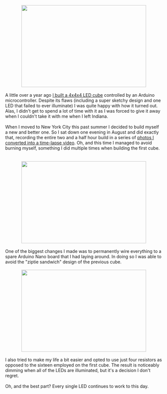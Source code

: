 

<div class="separator" style="clear: both; text-align: center;"><a href="https://1.bp.blogspot.com/-q7Q9-GfK9HM/VvhHiAaPdbI/AAAAAAAAIXU/WCuuutGzzx4FW9r6Ap6FaVvVtamiP0dSg/s1600/DSC_8162.JPG" imageanchor="1" style="margin-left: 1em; margin-right: 1em;"><img border="0" height="263" src="https://1.bp.blogspot.com/-q7Q9-GfK9HM/VvhHiAaPdbI/AAAAAAAAIXU/WCuuutGzzx4FW9r6Ap6FaVvVtamiP0dSg/s400/DSC_8162.JPG" width="400" /></a></div><br />A little over a year ago <a href="http://blog.christopherkuzma.com/2015/02/4x4x4-led-cube-powered-by-arduino.html">I built a 4x4x4 LED cube</a> controlled by an Arduino microcontroller. Despite its flaws (including a super sketchy design and one LED that failed to ever illuminate) I was quite happy with how it turned out. Alas, I didn't get to spend a lot of time with it as I was forced to give it away when I couldn't take it with me when I left Indiana.<br /><br />When I moved to New York City this past summer I decided to build myself a new and better one. So I sat down one evening in August and did exactly that, recording the entire two and a half hour build in a series of <a href="https://www.youtube.com/watch?v=mDuIdNEDxZQ">photos I converted into a time-lapse video</a>. Oh, and this time I managed to avoid burning myself, something I did multiple times when building the first cube.<br /><a name='more'></a><br /><br /><div class="separator" style="clear: both; text-align: center;"><a href="https://1.bp.blogspot.com/-VqxHAlXAv80/VvhslT0OKkI/AAAAAAAAIXk/5jbkFUmF2EcMWIIvZTVMuwnvz2S10LAhA/s1600/DSC_8165.JPG" imageanchor="1" style="margin-left: 1em; margin-right: 1em;"><img border="0" height="263" src="https://1.bp.blogspot.com/-VqxHAlXAv80/VvhslT0OKkI/AAAAAAAAIXk/5jbkFUmF2EcMWIIvZTVMuwnvz2S10LAhA/s400/DSC_8165.JPG" width="400" /></a></div><br />One of the biggest changes I made was to permanently wire everything to a spare Arduino Nano board that I had laying around. In doing so I was able to avoid the "ziptie sandwich" design of the previous cube.<br /><br /><div class="separator" style="clear: both; text-align: center;"><a href="https://3.bp.blogspot.com/-7qoCHtF8xSQ/VvhuCS0SqgI/AAAAAAAAIXw/mymShnTqZJ82d2MsddOWcNxqcRMnFOYIA/s1600/DSC_8164.JPG" imageanchor="1" style="margin-left: 1em; margin-right: 1em;"><img border="0" height="263" src="https://3.bp.blogspot.com/-7qoCHtF8xSQ/VvhuCS0SqgI/AAAAAAAAIXw/mymShnTqZJ82d2MsddOWcNxqcRMnFOYIA/s400/DSC_8164.JPG" width="400" /></a></div><br />I also tried to make my life a bit easier and opted to use just four resistors as opposed to the sixteen employed on the first cube. The result is noticeably dimming when all of the LEDs are illuminated, but it's a decision I don't regret.<br /><br />Oh, and the best part? Every single LED continues to work to this day.